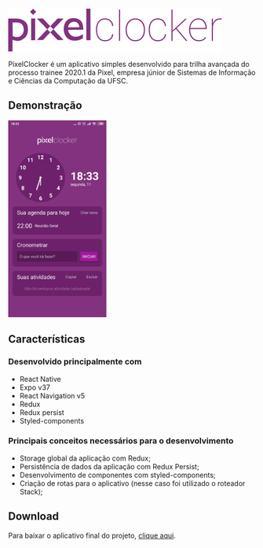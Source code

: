 ![PixelClocker](_github/logo.png)

PixelClocker é um aplicativo simples desenvolvido para trilha avançada do processo trainee 2020.1 da Pixel, empresa júnior de Sistemas de Informação e Ciências da Computação da UFSC.

## Demonstração
<img src="./_github/screen.jpg" height="400">

## Características

### Desenvolvido principalmente com
* React Native 
* Expo v37
* React Navigation v5
* Redux
* Redux persist
* Styled-components
### Principais conceitos necessários para o desenvolvimento

* Storage global da aplicação com Redux;
* Persistência de dados da aplicação com Redux Persist;
* Desenvolvimento de componentes com styled-components;
* Criação de rotas para o aplicativo (nesse caso foi utilizado o roteador Stack);

## Download

Para baixar o aplicativo final do projeto, [clique aqui](https://exp-shell-app-assets.s3.us-west-1.amazonaws.com/android/@higorpo/PixelClocker-443f3c24e24c45ee8feb67114b40363d-signed.apk).
